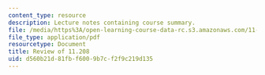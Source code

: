 ```yaml
---
content_type: resource
description: Lecture notes containing course summary.
file: /media/https%3A/open-learning-course-data-rc.s3.amazonaws.com/11-208-introduction-to-computers-in-public-management-ii-january-iap-2002/d560b21d81fbf6009b7cf2f9c219d135_lect10.pdf
file_type: application/pdf
resourcetype: Document
title: Review of 11.208
uid: d560b21d-81fb-f600-9b7c-f2f9c219d135
---
```

